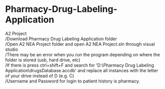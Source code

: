 # Pharmacy-Drug-Labeling-Application  
A2 Project  
/Download Pharmacy Drug Labeling Application folder  
/Open A2 NEA Project folder and open A2 NEA Project.sln through visual studio  
/There may be an error when you run the program depending on where the folder is stored (usb, hard drive, etc)  
/If there is press ctrl+shift+F and search for 'D:\Pharmacy Drug Labeling Application\drugsDatabase.accdb' and replace all instances with the letter of your drive instead of D (e.g. C)  
/Username and Password for login to patient history is pharmacy.  

